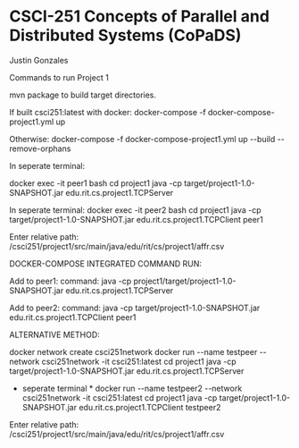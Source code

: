 # CSCI-251 Concepts of Parallel and Distributed Systems (CoPaDS)

Justin Gonzales

Commands to run Project 1

mvn package to build target directories.

If built csci251:latest with docker:
docker-compose -f docker-compose-project1.yml up

Otherwise:
docker-compose -f docker-compose-project1.yml up --build --remove-orphans

In seperate terminal:

docker exec -it peer1 bash
cd project1
java -cp target/project1-1.0-SNAPSHOT.jar edu.rit.cs.project1.TCPServer

In seperate terminal:
docker exec -it peer2 bash
cd project1
java -cp target/project1-1.0-SNAPSHOT.jar edu.rit.cs.project1.TCPClient peer1

Enter relative path:
/csci251/project1/src/main/java/edu/rit/cs/project1/affr.csv

DOCKER-COMPOSE INTEGRATED COMMAND RUN:

Add to peer1:
	command: java -cp project1/target/project1-1.0-	SNAPSHOT.jar edu.rit.cs.project1.TCPServer

Add to peer2:
	command: java -cp target/project1-1.0-SNAPSHOT.jar 	edu.rit.cs.project1.TCPClient peer1

ALTERNATIVE METHOD:

docker network create csci251network
docker run --name testpeer --network csci251network -it csci251:latest
cd project1
java -cp target/project1-1.0-SNAPSHOT.jar edu.rit.cs.project1.TCPServer

* seperate terminal *
docker run --name testpeer2 --network csci251network -it csci251:latest
cd project1
java -cp target/project1-1.0-SNAPSHOT.jar edu.rit.cs.project1.TCPClient testpeer2

Enter relative path:
/csci251/project1/src/main/java/edu/rit/cs/project1/affr.csv

